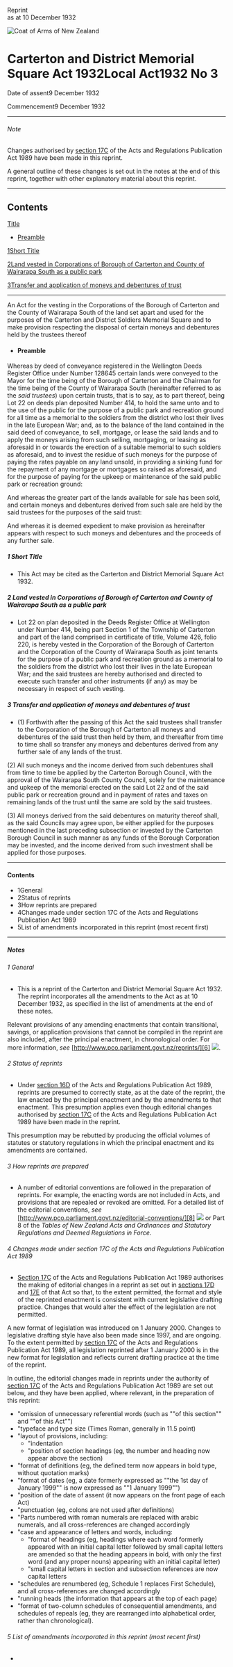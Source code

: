 Reprint  
as at 10 December 1932

![Coat of Arms of New Zealand](/images/leg-crest.jpg)

# Carterton and District Memorial Square Act 1932Local Act1932 No 3

Date of assent9 December 1932

Commencement9 December 1932

---

###### Note

Changes authorised by [section 17C][0] of the Acts and Regulations Publication Act 1989 have been made in this reprint.

A general outline of these changes is set out in the notes at the end of this reprint, together with other explanatory material about this reprint.

---

## Contents

[Title][1]

* [Preamble][2]

[1][3][][3][Short Title][3]

[2][4][][4][Land vested in Corporations of Borough of Carterton and County of Wairarapa South as a public park][4]

[3][5][][5][Transfer and application of moneys and debentures of trust][5]

---

An Act for the vesting in the Corporations of the Borough of Carterton and the County of Wairarapa South of the land set apart and used for the purposes of the Carterton and District Soldiers Memorial Square and to make provision respecting the disposal of certain moneys and debentures held by the trustees thereof

* #### Preamble

Whereas by deed of conveyance registered in the Wellington Deeds Register Office under Number 128645 certain lands were conveyed to the Mayor for the time being of the Borough of Carterton and the Chairman for the time being of the County of Wairarapa South (hereinafter referred to as the _said trustees_) upon certain trusts, that is to say, as to part thereof, being Lot 22 on deeds plan deposited Number 414, to hold the same unto and to the use of the public for the purpose of a public park and recreation ground for all time as a memorial to the soldiers from the district who lost their lives in the late European War; and, as to the balance of the land contained in the said deed of conveyance, to sell, mortgage, or lease the said lands and to apply the moneys arising from such selling, mortgaging, or leasing as aforesaid in or towards the erection of a suitable memorial to such soldiers as aforesaid, and to invest the residue of such moneys for the purpose of paying the rates payable on any land unsold, in providing a sinking fund for the repayment of any mortgage or mortgages so raised as aforesaid, and for the purpose of paying for the upkeep or maintenance of the said public park or recreation ground:

And whereas the greater part of the lands available for sale has been sold, and certain moneys and debentures derived from such sale are held by the said trustees for the purposes of the said trust:

And whereas it is deemed expedient to make provision as hereinafter appears with respect to such moneys and debentures and the proceeds of any further sale.

##### 1 Short Title

* This Act may be cited as the Carterton and District Memorial Square Act 1932\.

##### 2 Land vested in Corporations of Borough of Carterton and County of Wairarapa South as a public park

* Lot 22 on plan deposited in the Deeds Register Office at Wellington under Number 414, being part Section 1 of the Township of Carterton and part of the land comprised in certificate of title, Volume 426, folio 220, is hereby vested in the Corporation of the Borough of Carterton and the Corporation of the County of Wairarapa South as joint tenants for the purpose of a public park and recreation ground as a memorial to the soldiers from the district who lost their lives in the late European War; and the said trustees are hereby authorised and directed to execute such transfer and other instruments (if any) as may be necessary in respect of such vesting.

##### 3 Transfer and application of moneys and debentures of trust

* (1) Forthwith after the passing of this Act the said trustees shall transfer to the Corporation of the Borough of Carterton all moneys and debentures of the said trust then held by them, and thereafter from time to time shall so transfer any moneys and debentures derived from any further sale of any lands of the trust.

(2) All such moneys and the income derived from such debentures shall from time to time be applied by the Carterton Borough Council, with the approval of the Wairarapa South County Council, solely for the maintenance and upkeep of the memorial erected on the said Lot 22 and of the said public park or recreation ground and in payment of rates and taxes on remaining lands of the trust until the same are sold by the said trustees.

(3) All moneys derived from the said debentures on maturity thereof shall, as the said Councils may agree upon, be either applied for the purposes mentioned in the last preceding subsection or invested by the Carterton Borough Council in such manner as any funds of the Borough Corporation may be invested, and the income derived from such investment shall be applied for those purposes.

---

#### Contents

* 1General
* 2Status of reprints
* 3How reprints are prepared
* 4Changes made under section 17C of the Acts and Regulations Publication Act 1989
* 5List of amendments incorporated in this reprint (most recent first)

---

##### Notes

###### 1 General

* This is a reprint of the Carterton and District Memorial Square Act 1932\. The reprint incorporates all the amendments to the Act as at 10 December 1932, as specified in the list of amendments at the end of these notes.

Relevant provisions of any amending enactments that contain transitional, savings, or application provisions that cannot be compiled in the reprint are also included, after the principal enactment, in chronological order. For more information, _see_ [http://www.pco.parliament.govt.nz/reprints/][6] ![](/images/external_link.gif).

###### 2 Status of reprints

* Under [section 16D][7] of the Acts and Regulations Publication Act 1989, reprints are presumed to correctly state, as at the date of the reprint, the law enacted by the principal enactment and by the amendments to that enactment. This presumption applies even though editorial changes authorised by [section 17C][0] of the Acts and Regulations Publication Act 1989 have been made in the reprint.

This presumption may be rebutted by producing the official volumes of statutes or statutory regulations in which the principal enactment and its amendments are contained.

###### 3 How reprints are prepared

* A number of editorial conventions are followed in the preparation of reprints. For example, the enacting words are not included in Acts, and provisions that are repealed or revoked are omitted. For a detailed list of the editorial conventions, _see_ [http://www.pco.parliament.govt.nz/editorial-conventions/][8] ![](/images/external_link.gif) or Part 8 of the _Tables of New Zealand Acts and Ordinances and Statutory Regulations and Deemed Regulations in Force_.

###### 4 Changes made under section 17C of the Acts and Regulations Publication Act 1989

* [Section 17C][0] of the Acts and Regulations Publication Act 1989 authorises the making of editorial changes in a reprint as set out in [sections 17D][9] and [17E][10] of that Act so that, to the extent permitted, the format and style of the reprinted enactment is consistent with current legislative drafting practice. Changes that would alter the effect of the legislation are not permitted.

A new format of legislation was introduced on 1 January 2000\. Changes to legislative drafting style have also been made since 1997, and are ongoing. To the extent permitted by [section 17C][0] of the Acts and Regulations Publication Act 1989, all legislation reprinted after 1 January 2000 is in the new format for legislation and reflects current drafting practice at the time of the reprint.

In outline, the editorial changes made in reprints under the authority of [section 17C][0] of the Acts and Regulations Publication Act 1989 are set out below, and they have been applied, where relevant, in the preparation of this reprint:
  * "omission of unnecessary referential words (such as ""of this section"" and ""of this Act"")
  * "typeface and type size (Times Roman, generally in 11.5 point)
  * "layout of provisions, including:
    * "indentation
    * "position of section headings (eg, the number and heading now appear above the section)
  * "format of definitions (eg, the defined term now appears in bold type, without quotation marks)
  * "format of dates (eg, a date formerly expressed as ""the 1st day of January 1999"" is now expressed as ""1 January 1999"")
  * "position of the date of assent (it now appears on the front page of each Act)
  * "punctuation (eg, colons are not used after definitions)
  * "Parts numbered with roman numerals are replaced with arabic numerals, and all cross-references are changed accordingly
  * "case and appearance of letters and words, including:
    * "format of headings (eg, headings where each word formerly appeared with an initial capital letter followed by small capital letters are amended so that the heading appears in bold, with only the first word (and any proper nouns) appearing with an initial capital letter)
    * "small capital letters in section and subsection references are now capital letters
  * "schedules are renumbered (eg, Schedule 1 replaces First Schedule), and all cross-references are changed accordingly
  * "running heads (the information that appears at the top of each page)
  * "format of two-column schedules of consequential amendments, and schedules of repeals (eg, they are rearranged into alphabetical order, rather than chronological).

###### 5 List of amendments incorporated in this reprint (most recent first)

* 

[0]: http://www.legislation.govt.nz/act/local/1932/0003/latest/link.aspx?id=DLM195466#DLM195466
[1]: http://www.legislation.govt.nz/act/local/1932/0003/latest/whole.html#DLM48504
[2]: http://www.legislation.govt.nz/act/local/1932/0003/latest/whole.html#DLM48505
[3]: http://www.legislation.govt.nz/act/local/1932/0003/latest/whole.html#DLM48508
[4]: http://www.legislation.govt.nz/act/local/1932/0003/latest/whole.html#DLM48509
[5]: http://www.legislation.govt.nz/act/local/1932/0003/latest/whole.html#DLM48510
[6]: http://www.pco.parliament.govt.nz/reprints/
[7]: http://www.legislation.govt.nz/act/local/1932/0003/latest/link.aspx?id=DLM195439#DLM195439
[8]: http://www.pco.parliament.govt.nz/editorial-conventions/
[9]: http://www.legislation.govt.nz/act/local/1932/0003/latest/link.aspx?id=DLM195468#DLM195468
[10]: http://www.legislation.govt.nz/act/local/1932/0003/latest/link.aspx?id=DLM195470#DLM195470